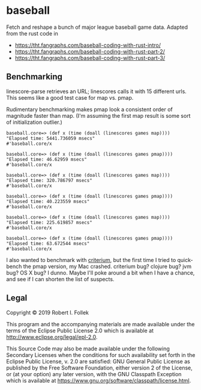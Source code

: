 # baseball

Fetch and reshape a bunch of major league baseball game data. Adapted from the rust code in

* https://tht.fangraphs.com/baseball-coding-with-rust-intro/
* https://tht.fangraphs.com/baseball-coding-with-rust-part-2/
* https://tht.fangraphs.com/baseball-coding-with-rust-part-3/

## Benchmarking

linescore-parse retrieves an URL; linescores calls it with 15 different urls. This seems like a good test case for map vs. pmap.

Rudimentary benchmarking makes pmap look a consistent order of magnitude faster than map. (I'm assuming the first map result is some sort of initialization outlier.)

```
baseball.core=> (def x (time (doall (linescores games map))))
"Elapsed time: 5441.736059 msecs"
#'baseball.core/x

baseball.core=> (def x (time (doall (linescores games pmap))))
"Elapsed time: 46.62959 msecs"
#'baseball.core/x

baseball.core=> (def x (time (doall (linescores games map))))
"Elapsed time: 320.786797 msecs"
#'baseball.core/x

baseball.core=> (def x (time (doall (linescores games pmap))))
"Elapsed time: 40.223559 msecs"
#'baseball.core/x

baseball.core=> (def x (time (doall (linescores games map))))
"Elapsed time: 225.619857 msecs"
#'baseball.core/x

baseball.core=> (def x (time (doall (linescores games pmap))))
"Elapsed time: 63.672544 msecs"
#'baseball.core/x
```

I also wanted to benchmark with [criterium](https://github.com/hugoduncan/criterium), but the first time I tried to quick-bench the pmap version, my Mac crashed. criterium bug? clojure bug? jvm bug? OS X bug? I dunno. Maybe I'll poke around a bit when I have a chance, and see if I can shorten the list of suspects.

## Legal

Copyright © 2019 Robert I. Follek

This program and the accompanying materials are made available under the
terms of the Eclipse Public License 2.0 which is available at
http://www.eclipse.org/legal/epl-2.0.

This Source Code may also be made available under the following Secondary
Licenses when the conditions for such availability set forth in the Eclipse
Public License, v. 2.0 are satisfied: GNU General Public License as published by
the Free Software Foundation, either version 2 of the License, or (at your
option) any later version, with the GNU Classpath Exception which is available
at https://www.gnu.org/software/classpath/license.html.
